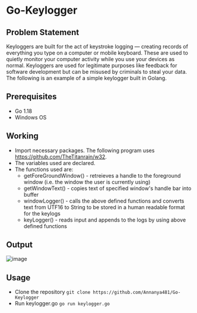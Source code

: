 # Go-Keylogger

## Problem Statement
Keyloggers are built for the act of keystroke logging — creating records of everything you type on a computer or mobile keyboard. These are used to quietly monitor your computer activity while you use your devices as normal. Keyloggers are used for legitimate purposes like feedback for software development but can be misused by criminals to steal your data. The following is an example of a simple keylogger built in Golang.

## Prerequisites
* Go 1.18
* Windows OS

## Working

* Import necessary packages. The following program uses https://github.com/TheTitanrain/w32.
* The variables used are declared.
* The functions used are:
    * getForeGroundWindow() - retreieves a handle to the foreground window (i.e. the window the user is currently using)
    * getWindowText() - copies text of specified window's handle bar into buffer
    * windowLogger() - calls the above defined functions and converts text from UTF16 to String to be stored in a human readable format for the keylogs
    * keyLogger() - reads input and appends to the logs by using above defined functions

## Output

![image](https://user-images.githubusercontent.com/60508605/172185180-5d2939e7-e94e-4a90-829d-ee71e102a04c.png)

## Usage
* Clone the repository
  `git clone https://github.com/Annanya481/Go-Keylogger`
* Run keylogger.go
  `go run keylogger.go`
